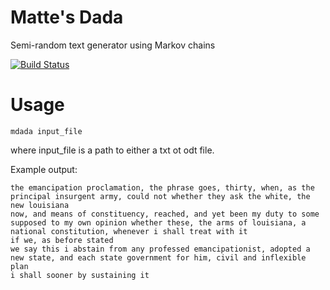 Matte's Dada
===

Semi-random text generator using Markov chains

[![Build Status](https://travis-ci.org/mattesilver/dada.svg?branch=master)](https://travis-ci.org/mattesilver/dada)

Usage
==

```shell
mdada input_file
```

where input_file is a path to either a txt ot odt file.

Example output:

```
the emancipation proclamation, the phrase goes, thirty, when, as the principal insurgent army, could not whether they ask the white, the new louisiana
now, and means of constituency, reached, and yet been my duty to some supposed to my own opinion whether these, the arms of louisiana, a national constitution, whenever i shall treat with it
if we, as before stated
we say this i abstain from any professed emancipationist, adopted a new state, and each state government for him, civil and inflexible plan
i shall sooner by sustaining it
```